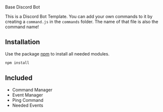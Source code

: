 Base Discord Bot

This is a Discord Bot Template. You can add your own commands to it by creating a ``command.js`` in the ``commands`` folder. The name of that file is also the command name!

## Installation

Use the package [npm](https://nodejs.org/en/download/) to install all needed modules.

```bash
npm install
```

## Included
- Command Manager
- Event Manager
- Ping Command
- Needed Events

